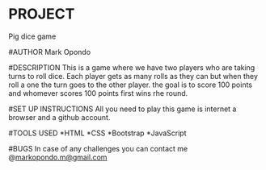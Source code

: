 # PROJECT
Pig dice game

#AUTHOR
Mark Opondo

#DESCRIPTION
This is a game where we have two players who are taking turns to roll dice. Each player gets as many rolls as they can but when they roll a one the turn goes to the other player. the goal is to score 100 points and whomever scores 100 points first wins rhe round.

#SET UP INSTRUCTIONS
All you need to play this game is internet a browser and a github account.

#TOOLS USED
*HTML
*CSS
*Bootstrap
*JavaScript

#BUGS 
In case of any challenges you can contact me @markopondo.m@gmail.com
